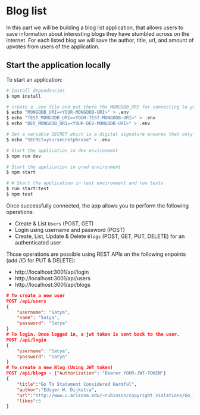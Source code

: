 # Blog list

In this part we will be building a blog list application, that allows users to save information about interesting blogs they have stumbled across on the internet. For each listed blog we will save the author, title, url, and amount of upvotes from users of the application.

## Start the application locally

To start an application:

```bash
# Install dependancies
$ npm install

# create a .env file and put there the MONGODB_URI for connecting to your mongodb database
$ echo "MONGODB_URI=<YOUR-MONGODB-URI>" > .env
$ echo "TEST_MONGODB_URI=<YOUR-TEST-MONGODB-URI>" > .env
$ echo "DEV_MONGODB_URI=<YOUR-DEV-MONGODB-URI>" > .env

# Set a variable SECRET which is a digital signature ensures that only parties who know the secret can generate a valid token.
$ echo "SECRET=yoursecretphrase" > .env

# Start the application in dev environment
$ npm run dev

# Start the application in prod environment
$ npm start

# # Start the application in test environment and run tests
$ run start:test
$ npm test
```

Once successfully connected, the app allows you to perform the following operations:
* Create & List `Users` (POST, GET)
* Login using username and password (POST)
* Create, List, Update & Delete `Blogs` (POST, GET, PUT, DELETE) for an authenticated user

Those operations are possible using REST APIs on the following enpoints (add /ID for PUT & DELETE):
* http://localhost:3001/api/login
* http://localhost:3001/api/users
* http://localhost:3001/api/blogs


```json
# To create a new user
POST /api/users
{
    "username": "Satya",
    "name": "Satya",
    "password": "Satya"
}
# To login. Once logged in, a jwt token is sent back to the user.
POST /api/login
{
    "username": "Satya",
    "password": "Satya"
}
# To create a new Blog (Using JWT token)
POST /api/blogs - {"Authorization": "Bearer YOUR-JWT-TOKEN"}
{
    "title":"Go To Statement Considered Harmful",
    "author":"Edsger W. Dijkstra",
    "url":"http://www.u.arizona.edu/~rubinson/copyright_violations/Go_To_Considered_Harmful.html",
    "likes":5
}
```